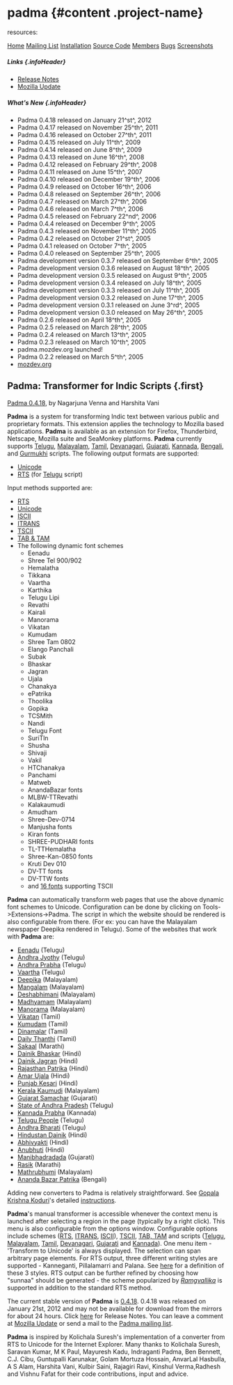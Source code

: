 padma {#content .project-name}
=====

resources:

[Home](/index.html) [Mailing List](/list.html)
[Installation](/installation.html) [Source Code](/source.html)
[Members](/members.html) [Bugs](/bugs.html)
[Screenshots](/screenshots.html)

##### Links {.infoHeader}

-   [Release Notes](installation.html)
-   [Mozilla
    Update](https://addons.mozilla.org/extensions/moreinfo.php?id=873)

##### What's New {.infoHeader}

-   Padma 0.4.18 released on January 21^st^, 2012
-   Padma 0.4.17 released on November 25^th^, 2011
-   Padma 0.4.16 released on October 27^th^, 2011
-   Padma 0.4.15 released on July 11^th^, 2009
-   Padma 0.4.14 released on June 8^th^, 2009
-   Padma 0.4.13 released on June 16^th^, 2008
-   Padma 0.4.12 released on February 29^th^, 2008
-   Padma 0.4.11 released on June 15^th^, 2007
-   Padma 0.4.10 released on December 19^th^, 2006
-   Padma 0.4.9 released on October 16^th^, 2006
-   Padma 0.4.8 released on September 26^th^, 2006
-   Padma 0.4.7 released on March 27^th^, 2006
-   Padma 0.4.6 released on March 7^th^, 2006
-   Padma 0.4.5 released on February 22^nd^, 2006
-   Padma 0.4.4 released on December 9^th^, 2005
-   Padma 0.4.3 released on November 11^th^, 2005
-   Padma 0.4.2 released on October 21^st^, 2005
-   Padma 0.4.1 released on October 7^th^, 2005
-   Padma 0.4.0 released on September 25^th^, 2005
-   Padma development version 0.3.7 released on September 6^th^, 2005
-   Padma development version 0.3.6 released on August 18^th^, 2005
-   Padma development version 0.3.5 released on August 9^th^, 2005
-   Padma development version 0.3.4 released on July 18^th^, 2005
-   Padma development version 0.3.3 released on July 11^th^, 2005
-   Padma development version 0.3.2 released on June 17^th^, 2005
-   Padma development version 0.3.1 released on June 3^rd^, 2005
-   Padma development version 0.3.0 released on May 26^th^, 2005
-   Padma 0.2.6 released on April 18^th^, 2005
-   Padma 0.2.5 released on March 28^th^, 2005
-   Padma 0.2.4 released on March 13^th^, 2005
-   Padma 0.2.3 released on March 10^th^, 2005
-   padma.mozdev.org launched!
-   Padma 0.2.2 released on March 5^th^, 2005
-   [mozdev.org](http://www.mozdev.org/)

**Padma**: Transformer for Indic Scripts {.first}
----------------------------------------

[Padma 0.4.18](http://downloads.mozdev.org/padma/padma-0.4.18.xpi), by
Nagarjuna Venna and Harshita Vani

**Padma** is a system for transforming Indic text between various public
and proprietary formats. This extension applies the technology to
Mozilla based applications. **Padma** is available as an extension for
Firefox, Thunderbird, Netscape, Mozilla suite and SeaMonkey platforms.
**Padma** currently supports
[Telugu](http://en.wikipedia.org/wiki/Telugu),
[Malayalam](http://en.wikipedia.org/wiki/Malayalam),
[Tamil](http://en.wikipedia.org/wiki/Tamil_language),
[Devanagari](http://en.wikipedia.org/wiki/Devanagari),
[Gujarati](http://en.wikipedia.org/wiki/Gujarati_language),
[Kannada](http://en.wikipedia.org/wiki/Kannada),
[Bengali](http://en.wikipedia.org/wiki/Bengali), and
[Gurmukhi](http://en.wikipedia.org/wiki/Gurmukhi) scripts. The following
output formats are supported:

-   [Unicode](http://www.unicode.org)
-   [RTS](http://groups-beta.google.com/group/soc.culture.indian.telugu/browse_thread/thread/48eac8e35ba0bef4/69ec85d46731ce73)
    (for [Telugu](http://en.wikipedia.org/wiki/Telugu) script)

Input methods supported are:

-   [RTS](http://groups-beta.google.com/group/soc.culture.indian.telugu/browse_thread/thread/48eac8e35ba0bef4/69ec85d46731ce73)
-   [Unicode](http://www.unicode.org)
-   [ISCII](http://varamozhi.sourceforge.net/iscii91.pdf)
-   [ITRANS](http://www.aczoom.com/itrans)
-   [TSCII](http://www.tamil.net/tscii/)
-   [TAB & TAM](http://www.tamilvu.org/Tamilnet99/font.htm)
-   The following dynamic font schemes
    -   Eenadu
    -   Shree Tel 900/902
    -   Hemalatha
    -   Tikkana
    -   Vaartha
    -   Karthika
    -   Telugu Lipi
    -   Revathi
    -   Kairali
    -   Manorama
    -   Vikatan
    -   Kumudam
    -   Shree Tam 0802
    -   Elango Panchali
    -   Subak
    -   Bhaskar
    -   Jagran
    -   Ujala
    -   Chanakya
    -   ePatrika
    -   Thoolika
    -   Gopika
    -   TCSMith
    -   Nandi
    -   Telugu Font
    -   SuriTln
    -   Shusha
    -   Shivaji
    -   Vakil
    -   HTChanakya
    -   Panchami
    -   Matweb
    -   AnandaBazar fonts
    -   MLBW-TTRevathi
    -   Kalakaumudi
    -   Amudham
    -   Shree-Dev-0714
    -   Manjusha fonts
    -   Kiran fonts
    -   SHREE-PUDHARI fonts
    -   TL-TTHemalatha
    -   Shree-Kan-0850 fonts
    -   Kruti Dev 010
    -   DV-TT fonts
    -   DV-TTW fonts
    -   and [16 fonts](installation.html#TSCII_fonts) supporting TSCII

**Padma** can automatically transform web pages that use the above
dynamic font schemes to Unicode. Configuration can be done by clicking
on Tools-\>Extensions-\>Padma. The script in which the website should be
rendered is also configurable from there. (For ex: you can have the
Malayalam newspaper Deepika rendered in Telugu). Some of the websites
that work with **Padma** are:

-   [Eenadu](http://www.eenadu.net) (Telugu)
-   [Andhra Jyothy](http://www.andhrajyothy.com) (Telugu)
-   [Andhra Prabha](http://www.andhraprabha.com) (Telugu)
-   [Vaartha](http://www.vaarttha.com) (Telugu)
-   [Deepika](http://www.deepika.com) (Malayalam)
-   [Mangalam](http://www.mangalam.com) (Malayalam)
-   [Deshabhimani](http://www.deshabhimani.com) (Malayalam)
-   [Madhyamam](http://www.madhyamamonline.in) (Malayalam)
-   [Manorama](http://www.manoramaonline.com) (Malayalam)
-   [Vikatan](http://www.vikatan.com) (Tamil)
-   [Kumudam](http://www.kumudam.com) (Tamil)
-   [Dinamalar](http://www.dinamalar.com) (Tamil)
-   [Daily Thanthi](http://www.dailythanthi.com) (Tamil)
-   [Sakaal](http://www.esakal.com) (Marathi)
-   [Dainik Bhaskar](http://www.bhaskar.com) (Hindi)
-   [Dainik Jagran](http://www.jagran.com) (Hindi)
-   [Rajasthan Patrika](http://www.rajasthanpatrika.com) (Hindi)
-   [Amar Ujala](http://www.amarujala.com) (Hindi)
-   [Punjab Kesari](http://www.punjabkesari.com) (Hindi)
-   [Kerala Kaumudi](http://www.keralakaumudi.com) (Malayalam)
-   [Gujarat Samachar](http://www.gujaratsamachar.com) (Gujarati)
-   [State of Andhra Pradesh](http://www.aponline.gov.in) (Telugu)
-   [Kannada Prabha](http://www.kannadaprabha.com) (Kannada)
-   [Telugu People](http://www.telugupeople.com) (Telugu)
-   [Andhra Bharati](http://www.andhrabharati.com) (Telugu)
-   [Hindustan Dainik](http://www.hindustandainik.com) (Hindi)
-   [Abhivyakti](http://www.abhivyakti-hindi.org) (Hindi)
-   [Anubhuti](http://www.anubhuti-hindi.org) (Hindi)
-   [Manibhadradada](http://www.manibhadradada.org) (Gujarati)
-   [Rasik](http://www.rasik.com) (Marathi)
-   [Mathrubhumi](http://www.mathrubhumi.com) (Malayalam)
-   [Ananda Bazar Patrika](http://www.anandabazar.com) (Bengali)

Adding new converters to Padma is relatively straightforward. See
[Gopala Krishna Koduri](http://tidbits.co.in/content/about-me)'s
detailed
[instructions](http://tidbits.co.in/content/how-write-padma-conversion-file).

**Padma**'s manual transformer is accessible whenever the context menu
is launched after selecting a region in the page (typically by a right
click). This menu is also configurable from the options window.
Configurable options include schemes
([RTS](http://groups-beta.google.com/group/soc.culture.indian.telugu/browse_thread/thread/48eac8e35ba0bef4/69ec85d46731ce73),
[ITRANS](http://www.aczoom.com/itrans),
[ISCII](http://varamozhi.sourceforge.net/iscii91.pdf)),
[TSCII](http://www.tamil.net/tscii/), [TAB,
TAM](http://www.tamilvu.org/Tamilnet99/font.htm) and scripts
([Telugu](http://en.wikipedia.org/wiki/Telugu),
[Malayalam](http://en.wikipedia.org/wiki/Malayalam),
[Tamil](http://en.wikipedia.org/wiki/Tamil_language),
[Devanagari](http://en.wikipedia.org/wiki/Devanagari),
[Gujarati](http://en.wikipedia.org/wiki/Gujarati_language) and
[Kannada](http://en.wikipedia.org/wiki/Kannada)). One menu item -
'Transform to Unicode' is always displayed. The selection can span
arbitrary page elements. For RTS output, three different writing styles
are supported - Kanneganti, Pillalamarri and Palana. See
[here](http://www.bhaavana.net/telusa/1995/0299.html) for a definition
of these 3 styles. RTS output can be further refined by choosing how
"sunnaa" should be generated - the scheme popularized by
[*Ramgvallika*](http://chaitanya.bhaavana.net/Rangavalli/webeditor.html)
is supported in addition to the standard RTS method.

The current stable version of **Padma** is
[0.4.18](http://downloads.mozdev.org/padma/padma-0.4.18.xpi). 0.4.18 was
released on January 21st, 2012 and may not be available for download
from the mirrors for about 24 hours. Click [here](installation.html) for
Release Notes. You can leave a comment at [Mozilla
Update](https://addons.mozilla.org/extensions/moreinfo.php?id=873) or
send a mail to the [Padma mailing list](mailto:padma@mozdev.org).

**Padma** is inspired by Kolichala Suresh's implementation of a
converter from RTS to Unicode for the Internet Explorer. Many thanks to
Kolichala Suresh, Saravan Kumar, M K Paul, Mayuresh Kadu, Indraganti
Padma, Ben Bennett, C.J. Cibu, Guntupalli Karunakar, Golam Mortuza
Hossain, AnvarLal Hasbulla, A S Alam, Harshita Vani, Kulbir Saini,
Rajagiri Ravi, Kinshul Verma,Radhesh and Vishnu Fafat for their code
contributions, input and advice.
